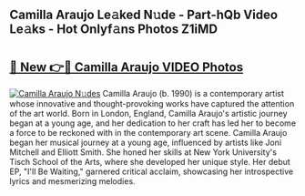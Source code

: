 ## Camilla Araujo Le𝚊ked N𝚞de - Part-hQb Video Le𝚊ks - Hot Onlyf𝚊ns Photos Z1iMD

# <h2><a href="http://ab32719.deff.icu/?id=Camilla+Araujo">🔗 New 👉🔴 Camilla Araujo VIDEO Photos</a></h2>

[![Camilla Araujo N𝚞des](https://i.imgur.com/rIISA9y.gif)](http://ab32719.deff.icu/?id=Camilla+Araujo)
Camilla Araujo (b. 1990) is a contemporary artist whose innovative and thought-provoking works have captured the attention of the art world. Born in London, England, Camilla Araujo's artistic journey began at a young age, and her dedication to her craft has led her to become a force to be reckoned with in the contemporary art scene. Camilla Araujo began her musical journey at a young age, influenced by artists like Joni Mitchell and Elliott Smith. She honed her skills at New York University's Tisch School of the Arts, where she developed her unique style. Her debut EP, "I'll Be Waiting," garnered critical acclaim, showcasing her introspective lyrics and mesmerizing melodies.
